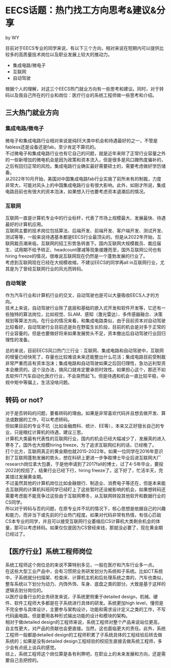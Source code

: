 # EECS话题：热门找工方向思考&建议&分享
by WY  

目前对于EECS专业的同学来说，有以下三个方向，相对来说在短期内可以提供比较多的高质量技术岗位以及职业发展上较大的推动力。
- 集成电路/微电子  
- 互联网  
- 自动驾驶  

根据个人的理解，对这三个EECS热门就业方向有一些思考和建议。同时，对于转码以及我自己所在的行业和岗位：医疗行业的系统工程师做一些思考和介绍。  

## 三大热门就业方向  
### 集成电路/微电子  
微电子和集成电路行业相对来说是纯EE大类中机会和待遇最好的之一，不管是fabless还是设备还是fab，至少肯定不算坑的。  
不过微电子和集成电路行业也有它自己的问题，就是近年来除了正常行业容量之外的一些新增加的微电机会是因为政策和资本流入，但是很多是风口蹭热度骗补的，之后有回归正常的风险。集成电路行业确实最好需要硕士的，需要考虑做好学历储备。  
从2022年10月开始，美国对中国集成电路fab行业实施了前所未有的制裁，力度非常大，可能对风头上的中国集成电路行业有很大影响。此外，如刚才所说，集成电路目前也有很大的资本泡沫，如果想入行也要考虑资本退潮后的情况。  


### 互联网  
互联网一直是计算机专业中的行业标杆，代表了市场上规模最大、发展最快、待遇最好的计算机应用。  
互联网主要的技术岗位包括算法、后端开发、前端开发、客户端开发、测试开发、测试等等，一般来说待遇基本都是EECS行业最顶尖的。但是从2022年开始，互联网裁员潮来临，互联网的招工形势急转直下。国内互联网大规模裁员、裁应届生、试用期不给予转正、headcount骤减等现象接踵而至，国外互联网公司也有hiring freeze的情况，很难说互联网现在仍然是一个蓬勃发展的行业了。  
考虑到互联网现在已经在大规模收缩，不建议EECS的同学再all in互联网行业，尤其是为了曾经互联网行业的风光而转码。  

### 自动驾驶  
作为汽车行业和计算机行业的交叉，自动驾驶也是可以大量吸收EECS人才的方向。  
技术上来说，自动驾驶行业除了底层和基础的嵌入式开发和软件开发等，它还有一些独特的算法岗位，比如视觉、SLAM、感知（激光雷达）、多传感器融合、决策规划等算法方向。在行业的情况来看，和集成电路类似，由于目前资本对自动驾驶比较看好，自动驾驶行业目前还是处在野蛮生长阶段，目前的机会是对多于正常的行业容量的。但是也要做好将来如果发展势头不足，资本撤出后自动驾驶行业回归理性的准备。  

总的来说，目前EECS风口热门三行业：互联网、集成电路和自动驾驶中，互联网的增量已经快死了，存量也比较难说未来还能整出什么花活；集成电路目前受制裁非常严重而且有资本泡沫；集成电路和自动驾驶如果之后回归理性，急功近利型资本会撤资的。这个没办法，搞风口就肯定要承担时效性。如果担心这个，那还不如去软件IT汽车自动化医疗行业，不会突然起飞，但是待遇和机会一直比较平稳，中规中矩中等偏上，生活没啥问题。  

## 转码 or not?  
对于是否转码的问题，要看转码的理由。如果是非常喜欢代码并且想去做开发、算法或数据的工作，可以考虑转码。  
但如果目前的专业不坑（比如金融商科、统计、EE等），本来又正好擅长自己的专业，只是眼红计算机的待遇，建议三思。  
计算机大类最有代表性的互联网行业，国内的机会已经大幅减少了，发展真的进入寒冬了。国外也大规模hiring freeze，为了追求互联网红利的话，已经晚了。  
打个比方，互联网真正的黄金期也就2015-2022年。如果一位同学在2016年意识到了互联网蓬勃发展的势头，想在科研上更进一步争取博士毕业后进互联网大厂research岗位拿大包裹，于是他申请到了2017fall的博士，过了4-5年毕业，要投2022的校招了，结果行业已经下行，hiring freeze了。这下好了，忙活半天，完美错过发展黄金期。  
不过虽然其他的计算机岗位比如金融银行、制造业、消费电子等还在，但是本来能去互联网的计算机科班同学已经盯上了这些暂时还没被影响的机会，如果想转码还需要考虑能不能竞争过这些由于互联网寒冬，从互联网转投其他软开和数据行业的CS同学。  
所以对于转码与否的问题，在原专业并不坑的情况下，核心思想是依据自己的兴趣和能力，而非当下或先前的行业热门程度。如果对代码非常有热情，有信心匹敌CS本专业的同学，并且可以接受互联网行业萎缩后CS计算机大类剩余机会的体量，那可以考虑转码。如果仅仅是因为CS曾经来钱，那就没必要了，现在黄金期已经过了。  

## 【医疗行业】系统工程师岗位
系统工程师这个岗位总的来说不算特别多见，一般在医疗和汽车行业多一点。  
在这些大型工业产品中，会有习惯把业务研发划分为系统和子系统。比如CT系统中，子系统就分扫描架、检查床、计算机主机和后处理系统之类的，汽车也类似，整车系统以下划分为动力、内饰外饰、车身、底盘之类的部分。大致是基于这样的逻辑去划分岗位的。  
以医疗设备行业的业务研发来说，子系统更侧重于detailed design，机械、硬件、软件工程师大多都是在子系统进行具体的研发。系统更加high level，懂但是不完全参与具体设计，主要参与架构设计，功能和需求设计定义之类的工作，不写代码画电路，但是要用各种形式输出功能的设计和模块的架构。  
相对于做detailed design的工程师来说，系统工程师对整个产品来说站位更高，自主性更大，对产品的贡献也会更直接。当然，这也面临更大的责任。此外，系统工程师一般都是detailed design的工程师积累了子系统具体的工程经验后转去做系统的；如果是没有detailed design工程经验的校招生直接去做系统工程师，多少会有点纸上谈兵的感觉。  
综上，系统工程师这个岗位算是各有利弊吧，在职业上的未来发展和方向，还是需要自己去把控的。  
